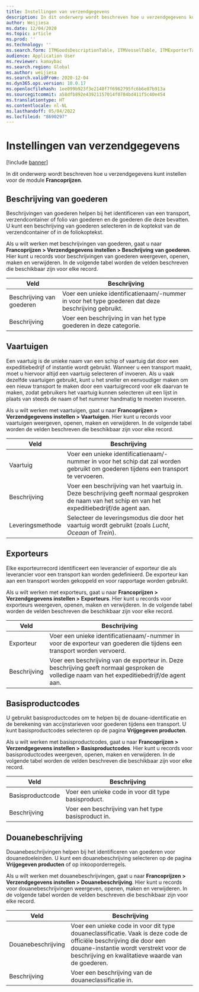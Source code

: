 ```yaml
---
title: Instellingen van verzendgegevens
description: In dit onderwerp wordt beschreven hoe u verzendgegevens kunt instellen voor de module Francoprijzen.
author: Weijiesa
ms.date: 12/04/2020
ms.topic: article
ms.prod: ''
ms.technology: ''
ms.search.form: ITMGoodsDescriptionTable, ITMVesselTable, ITMExporterTable, ITMCommodityCodeTable, ITMCustomsDescription
audience: Application User
ms.reviewer: kamaybac
ms.search.region: Global
ms.author: weijiesa
ms.search.validFrom: 2020-12-04
ms.dyn365.ops.version: 10.0.17
ms.openlocfilehash: 1ee099b923f3e2140f7f6962795fc6b6e87b913a
ms.sourcegitcommit: a58dfb892e43921157014f0784bd411f5c40e454
ms.translationtype: HT
ms.contentlocale: nl-NL
ms.lasthandoff: 05/04/2022
ms.locfileid: "8690297"
---
```

# <a name="shipping-information-setup"></a>Instellingen van verzendgegevens

[!include [banner](../../includes/banner.md)]

In dit onderwerp wordt beschreven hoe u verzendgegevens kunt instellen voor de module **Francoprijzen**.

## <a name="description-of-goods"></a><a name="description-of-goods"></a>Beschrijving van goederen

Beschrijvingen van goederen helpen bij het identificeren van een transport, verzendcontainer of folio van goederen en de goederen die deze bevatten. U kunt een beschrijving van goederen selecteren in de koptekst van de verzendcontainer of in de foliokoptekst.

Als u wilt werken met beschrijvingen van goederen, gaat u naar **Francoprijzen \> Verzendgegevens instellen \> Beschrijving van goederen**. Hier kunt u records voor beschrijvingen van goederen weergeven, openen, maken en verwijderen. In de volgende tabel worden de velden beschreven die beschikbaar zijn voor elke record.

| Veld | Beschrijving |
|---|---|
| Beschrijving van goederen | Voer een unieke identificatienaam/-nummer in voor het type goederen dat deze beschrijving gebruikt. |
| Beschrijving | Voer een beschrijving in van het type goederen in deze categorie. |

## <a name="vessels"></a><a name="vessels"></a>Vaartuigen

Een vaartuig is de unieke naam van een schip of vaartuig dat door een expeditiebedrijf of instantie wordt gebruikt. Wanneer u een transport maakt, moet u hiervoor altijd een vaartuig selecteren of invoeren. Als u vaak dezelfde vaartuigen gebruikt, kunt u het sneller en eenvoudiger maken om een nieuw transport te maken door een vaartuigrecord voor elk daarvan te maken, zodat gebruikers het vaartuig kunnen selecteren uit een lijst in plaats van steeds de naam of het nummer handmatig te moeten invoeren.

Als u wilt werken met vaartuigen, gaat u naar **Francoprijzen \> Verzendgegevens instellen \> Vaartuigen**. Hier kunt u records voor vaartuigen weergeven, openen, maken en verwijderen. In de volgende tabel worden de velden beschreven die beschikbaar zijn voor elke record.

| Veld | Beschrijving |
|---|---|
| Vaartuig | Voer een unieke identificatienaam/-nummer in voor het schip dat zal worden gebruikt om goederen tijdens een transport te vervoeren. |
| Beschrijving | Voer een beschrijving van het vaartuig in. Deze beschrijving geeft normaal gesproken de naam van het schip en van het expeditiebedrijf/de agent aan. |
| Leveringsmethode | Selecteer de leveringsmodus die door het vaartuig wordt gebruikt (zoals _Lucht_, _Oceaan_ of _Trein_). |

## <a name="exporters"></a>Exporteurs

Elke exporteurrecord identificeert een leverancier of exporteur die als leverancier voor een transport kan worden gedefinieerd. De exporteur kan aan een transport worden gekoppeld en voor rapportage worden gebruikt.

Als u wilt werken met exporteurs, gaat u naar **Francoprijzen \> Verzendgegevens instellen \> Exporteurs**. Hier kunt u records voor exporteurs weergeven, openen, maken en verwijderen. In de volgende tabel worden de velden beschreven die beschikbaar zijn voor elke record.

| Veld | Beschrijving |
|---|---|
| Exporteur | Voer een unieke identificatienaam/-nummer in voor de exporteur van goederen die tijdens een transport worden vervoerd. |
| Beschrijving | Voer een beschrijving van de exporteur in. Deze beschrijving geeft normaal gesproken de volledige naam van het expeditiebedrijf/de agent aan. |

## <a name="commodity-codes"></a>Basisproductcodes

U gebruikt basisproductcodes om te helpen bij de douane-identificatie en de berekening van accijnstarieven voor goederen tijdens een transport. U kunt basisproductcodes selecteren op de pagina **Vrijgegeven producten**.

Als u wilt werken met basisproductcodes, gaat u naar **Francoprijzen \> Verzendgegevens instellen \> Basisproductcodes**. Hier kunt u records voor basisproductcodes weergeven, openen, maken en verwijderen. In de volgende tabel worden de velden beschreven die beschikbaar zijn voor elke record.

| Veld | Beschrijving |
|---|---|
| Basisproductcode | Voer een unieke code in voor dit type basisproduct. |
| Beschrijving | Voer een beschrijving van het type basisproduct in. |

## <a name="customs-description"></a>Douanebeschrijving

Douanebeschrijvingen helpen bij het identificeren van goederen voor douanedoeleinden. U kunt een douanebeschrijving selecteren op de pagina **Vrijgegeven producten** of op inkooporderregels.

Als u wilt werken met douanebeschrijvingen, gaat u naar **Francoprijzen \> Verzendgegevens instellen \> Douanebeschrijving**. Hier kunt u records voor douanebeschrijvingen weergeven, openen, maken en verwijderen. In de volgende tabel worden de velden beschreven die beschikbaar zijn voor elke record.

| Veld | Beschrijving |
|---|---|
| Douanebeschrijving | Voer een unieke code in voor dit type douaneclassificatie. Vaak is deze code de officiële beschrijving die door een douane-instantie wordt verstrekt voor de beschrijving en kwalitatieve waarde van de goederen. |
| Beschrijving | Voer een beschrijving van de douaneclassificatie in. |
